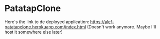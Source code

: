 # PatatapClone

Here's the link to de deployed application:
https://alef-patatapclone.herokuapp.com/index.html (Doesn't work anymore. Maybe I'll host it somewhere else later)
